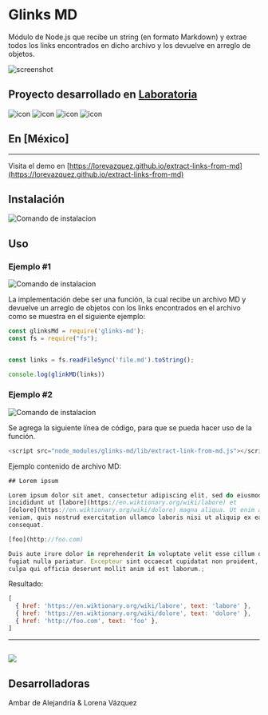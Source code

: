 # Glinks MD

Módulo de Node.js que recibe un string (en formato Markdown) y extrae todos los links encontrados en dicho archivo y los devuelve en arreglo de objetos.

![screenshot](https://user-images.githubusercontent.com/37418584/45058243-a6b30f80-b05d-11e8-89cc-f4250774450a.PNG)

## Proyecto desarrollado en [Laboratoria](http://laboratoria.la)

![icon](assets/images/node.png) ![icon](assets/images/npm-logo.png) ![icon](assets/images/mocha.png) ![icon](assets/images/babel.png)

## En  [México]

---
Visita el demo en [https://lorevazquez.github.io/extract-links-from-md](https://lorevazquez.github.io/extract-links-from-md)

## Instalación

![Comando de instalacion](assets/images/npm.PNG)

## Uso

### Ejemplo #1

![Comando de instalacion](assets/images/usage.PNG)



La implementación debe ser una función, la cual recibe un archivo MD y devuelve un arreglo de objetos con los links encontrados en el archivo como se muestra en el siguiente ejemplo:

```js
const glinksMd = require('glinks-md');
const fs = require("fs");


const links = fs.readFileSync('file.md').toString();

console.log(glinkMD(links))

```

### Ejemplo #2

![Comando de instalacion](assets/images/usage-browser.PNG)

Se agrega la siguiente línea de código, para que se pueda hacer uso de la función.

```js
<script src="node_modules/glinks-md/lib/extract-link-from-md.js"></script>
```


Ejemplo contenido de archivo MD:

```js
## Lorem ipsum

Lorem ipsum dolor sit amet, consectetur adipiscing elit, sed do eiusmod tempor
incididunt ut [labore](https://en.wiktionary.org/wiki/labore) et
[dolore](https://en.wiktionary.org/wiki/dolore) magna aliqua. Ut enim ad minim
veniam, quis nostrud exercitation ullamco laboris nisi ut aliquip ex ea commodo
consequat.

[foo](http://foo.com)

Duis aute irure dolor in reprehenderit in voluptate velit esse cillum dolore eu
fugiat nulla pariatur. Excepteur sint occaecat cupidatat non proident, sunt in
culpa qui officia deserunt mollit anim id est laborum.;
```

Resultado:

```js
[
  { href: 'https://en.wiktionary.org/wiki/labore', text: 'labore' },
  { href: 'https://en.wiktionary.org/wiki/dolore', text: 'dolore' },
  { href: 'http://foo.com', text: 'foo' },
]
```
---
![](assets/images/)
---
## Desarrolladoras

Ambar de Alejandría & 
Lorena Vázquez

